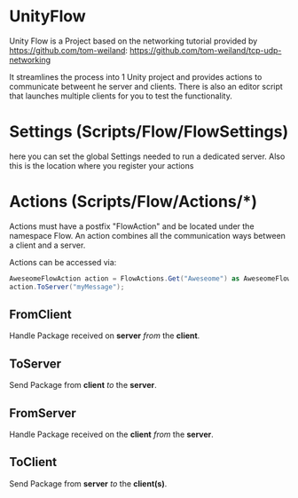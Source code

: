 # UnityFlow

Unity Flow is a Project based on the networking tutorial provided by https://github.com/tom-weiland:
https://github.com/tom-weiland/tcp-udp-networking

It streamlines the process into 1 Unity project and provides actions to communicate betweent he server and clients.
There is also an editor script that launches multiple clients for you to test the functionality.

# Settings (Scripts/Flow/FlowSettings)
here you can set the global Settings needed to run a dedicated server.
Also this is the location where you register your actions

# Actions (Scripts/Flow/Actions/*)
Actions must have a postfix "FlowAction" and be located under the namespace Flow.
An action combines all the communication ways between a client and a server.

Actions can be accessed via:

```c#
AweseomeFlowAction action = FlowActions.Get("Aweseome") as AweseomeFlowAction;
action.ToServer("myMessage");
```


## FromClient
  Handle Package received on __server__ *from* the __client__.

## ToServer
  Send Package from __client__ *to* the __server__.

## FromServer
  Handle Package received on the __client__ *from* the __server__.
  
## ToClient
  Send Package from __server__ *to* the __client(s)__.

